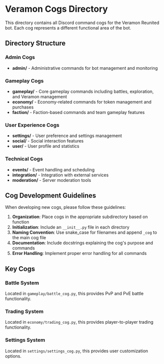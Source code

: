 # Veramon Cogs Directory

This directory contains all Discord command cogs for the Veramon Reunited bot. Each cog represents a different functional area of the bot.

## Directory Structure

### Admin Cogs
- **admin/** - Administrative commands for bot management and monitoring

### Gameplay Cogs
- **gameplay/** - Core gameplay commands including battles, exploration, and Veramon management
- **economy/** - Economy-related commands for token management and purchases
- **faction/** - Faction-based commands and team gameplay features

### User Experience Cogs
- **settings/** - User preference and settings management
- **social/** - Social interaction features
- **user/** - User profile and statistics

### Technical Cogs
- **events/** - Event handling and scheduling
- **integration/** - Integration with external services
- **moderation/** - Server moderation tools

## Cog Development Guidelines

When developing new cogs, please follow these guidelines:

1. **Organization**: Place cogs in the appropriate subdirectory based on function
2. **Initialization**: Include an `__init__.py` file in each directory
3. **Naming Convention**: Use snake_case for filenames and append `_cog` to the main cog file
4. **Documentation**: Include docstrings explaining the cog's purpose and commands
5. **Error Handling**: Implement proper error handling for all commands

## Key Cogs

### Battle System
Located in `gameplay/battle_cog.py`, this provides PvP and PvE battle functionality.

### Trading System  
Located in `economy/trading_cog.py`, this provides player-to-player trading functionality.

### Settings System
Located in `settings/settings_cog.py`, this provides user customization options.
